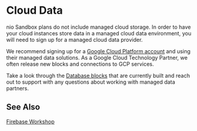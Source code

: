 # Cloud Data

nio Sandbox plans do not include managed cloud storage. In order to have your cloud instances store data in a managed cloud data environment, you will need to sign up for a managed cloud data provider.

We recommend signing up for a [Google Cloud Platform account](https://cloud.google.com/) and using their managed data solutions. As a Google Cloud Technology Partner, we often release new blocks and connections to GCP services.

Take a look through the [Database blocks](https://blocks.n.io/?category=Database) that are currently built and reach out to support with any questions about working with managed data partners.

## See Also

[Firebase Workshop](https://workshops.n.io/nio-101/database-insertion/)
